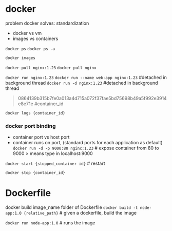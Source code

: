 # docker
problem docker solves: standardization
- docker vs vm
- images vs containers

`docker ps`
`docker ps -a`

`docker images`

`docker pull nginx:1.23`
`docker pull nginx`

`docker run nginx:1.23`
`docker run --name web-app nginx:1.23` #detached in background thread
`docker run -d nginx:1.23` #detached in background thread
> 0864139b315b7fe0a013a4d715a072f37fae5bd75698b49a5f992e3914e8e71e #container_id

`docker logs {container_id}`

### docker port binding
- container port vs host port
- container runs on port, (standard ports for each application as default)
`docker run -d -p 9000:80 nginx:1.23` # expose container from 80 to 9000 > means type in localhost:9000

`docker start {stopped_container id}` # restart

`docker stop {container_id}`

# Dockerfile

 docker build   image_name    folder of Dockerfile
`docker build -t node-app:1.0 {relative_path}` # given a dockerfile, build the image

`docker run node-app:1.0` # runs the image